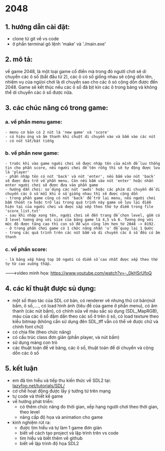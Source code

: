 # 2048
## 1. hướng dẫn cài đặt:
  - clone từ git về vs code
  - ở phần terminal gõ lệnh 'make' và './main.exe'
## 2. mô tả:
  về game 2048, là một loại game cổ điển mà trong đó người chơi sẽ di chuyển các ô số (bắt đầu từ 2), các ô có số giống nhau sẽ cộng dồn lên, nhiệm vụ của ngừoi chơi là di chuyển sao cho các ô só cộng dồn được đến 2048. Game sẽ kết thúc nếu các ô số đã bịt kín các ô trong bảng và không thể di chuyển các ô số được nữa.
## 3. các chúc năng có trong game: 
 ### a. về phần menu game:
    - menu cơ bản có 2 nút là 'new game' và 'score'
    - có hiệu ứng và âm thanh khi chuột di chuyển vào và bấm vào các nút
    - có nút tắt/bật tiếng
  ### b. về phần new game:
    - trước khi vào game người chơi sẽ được nhập tên của mình để luu thồng tin cho phần score, nếu người chơi để tên rỗng thì sẽ tự động được lưu là 'player'
    - phần nhập tên có nút 'back' và nút 'enter', nếu bấm vào nút 'back' sẽ được đưa trở về phần menu. Còn nếu bấm vào nút 'enter' hoặc nhấn enter người chơi sẽ được đưa vào phần game
    - hướng dẫn chơi: sử dụng các nút 'awds' hoặc các phím di chuyển để di chuyển các ô số mỗi khi ô số giống nhau thì sẽ được cộng dồn
    - trong phần game cũng có nút 'back' để trở lại menu, nếu người chơi bấm thoát ra hoặc trở lại trong quá trình này game sẽ lưu lại điểm hiện tại của người chơi và được sắp xếp theo thứ tự điểm trong file 'score_list.txt'
    - sau khi nhập xong tên, người chơi sẽ đến trang để chọn level, gồm có 3 level tương ứng với size của bảng game là 4,5 và 6. Tương ứng với mức độ được tăng cao thì con số để win cũng lớn hơn từ 2048 -> 8192.
    - ở trong phần chơi game có 1 chức năng nhấn 'u' để quay lại 1 bước
    - trong các quá trình trên các nút bấm và di chuyển các ô số đều có âm thanh
  ### c. về phần score:
    - là bảng xếp hàng top 10 người có điểm số cao nhất được xếp theo thứ tự từ cao xuống thấp.
   --->video minh họa: https://www.youtube.com/watch?v=-_0kHSrUfoQ
## 4. các kĩ thuật được sủ dụng:
  - một số thao tác của SDL cơ bản, có renderer vẽ nhưng thử cơ bản(nút bấm, ô số,...., có load hình ảnh (tiêu đề của game ở phần menu), có âm thanh (các nút bấm), có chính sửa về máu sắc sủ dụng (SDL_MapRGB), màu của các ô số đậm dần theo các số ở trên ô sô, có load texture theo kiểu bitmap (không cần sử dụng đên SDL_tff vẫn có thể vẽ được chữ và chỉnh font chữ) 
  - có chia file (theo chức năng)
  - có cấu trúc class đơn giản (phần player, và nút bấm)
  - sử dụng mảng con trỏ 
  - các thuật toán để vẽ bảng, các ô số, thuật toán để di chuyển và cộng dồn các ô số
## 5. kết luận
  - em đã tìm hiểu và tiếp thu kiến thức về SDL2 tại:[ lazyfoo.net/tutorials/SDL/](https://lazyfoo.net/tutorials/SDL/)
  - cơ chế hoạt động được lấy ý tưởng từ trên mạng
  - tự code và thiết kế game
  - về hướng phát triển: 
      + có thêm chức năng đo thời gian, xếp hạng người chơi theo thời gian, theo level
      + nâng cấp độ họa và animation cho game
  - kinh nghiệm rút ra:
      + được tìm hiểu và tự làm 1 game đơn giản
      + biết về cách tạo project và lập trình trên vs code
      + tìm hiểu và biết thêm về github
      + biết về lập trình độ họa SDL2
